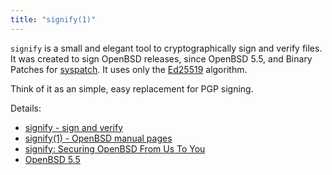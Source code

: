 ```yaml
---
title: "signify(1)"
---
```


`signify` is a small and elegant tool to cryptographically sign and verify
files. It was created to sign OpenBSD releases, since OpenBSD 5.5, and
Binary Patches for [syspatch](/fact/syspatch). It uses only the
[Ed25519](http://ed25519.cr.yp.to/index.html) algorithm.

Think of it as an simple, easy replacement for PGP signing.

Details:

* [signify - sign and verify](https://https.www.google.com.tedunangst.com/flak/post/signify)
* [signify(1) - OpenBSD manual pages](https://man.openbsd.org/signify)
* [signify: Securing OpenBSD From Us To You](http://www.openbsd.org/papers/bsdcan-signify.html)
* [OpenBSD 5.5](https://openbsd.org/55.html)

